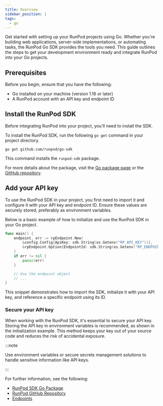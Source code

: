 ```yaml
---
title: Overview
sidebar_position: 1
tags:
  - go
---
```


Get started with setting up your RunPod projects using Go. Whether you're building web applications, server-side implementations, or automating tasks, the RunPod Go SDK provides the tools you need.
This guide outlines the steps to get your development environment ready and integrate RunPod into your Go projects.

## Prerequisites

Before you begin, ensure that you have the following:

- Go installed on your machine (version 1.16 or later)
- A RunPod account with an API key and endpoint ID

## Install the RunPod SDK

Before integrating RunPod into your project, you'll need to install the SDK.

To install the RunPod SDK, run the following `go get` command in your project directory.

```command
go get github.com/runpod/go-sdk
```

This command installs the `runpod-sdk` package.

For more details about the package, visit the [Go package page](https://pkg.go.dev/github.com/runpod/go-sdk/pkg/sdk) or the [GitHub repository](https://github.com/runpod/go-sdk).

## Add your API key

To use the RunPod SDK in your project, you first need to import it and configure it with your API key and endpoint ID. Ensure these values are securely stored, preferably as environment variables.

Below is a basic example of how to initialize and use the RunPod SDK in your Go project.

```go
func main() {
    endpoint, err := rpEndpoint.New(
        &config.Config{ApiKey: sdk.String(os.Getenv("RP_API_KEY"))},
        &rpEndpoint.Option{EndpointId: sdk.String(os.Getenv("RP_ENDPOINT_ID"))},
    )
    if err != nil {
        panic(err)
    }

    // Use the endpoint object
    // ...
}
```

This snippet demonstrates how to import the SDK, initialize it with your API key, and reference a specific endpoint using its ID.

### Secure your API key

When working with the RunPod SDK, it's essential to secure your API key.
Storing the API key in environment variables is recommended, as shown in the initialization example. This method keeps your key out of your source code and reduces the risk of accidental exposure.

:::note

Use environment variables or secure secrets management solutions to handle sensitive information like API keys.

:::

For further information, see the following:

- [RunPod SDK Go Package](https://pkg.go.dev/github.com/runpod/go-sdk/pkg/sdk)
- [RunPod GitHub Repository](https://github.com/runpod/go-sdk)
- [Endpoints](/sdks/go/endpoints)
